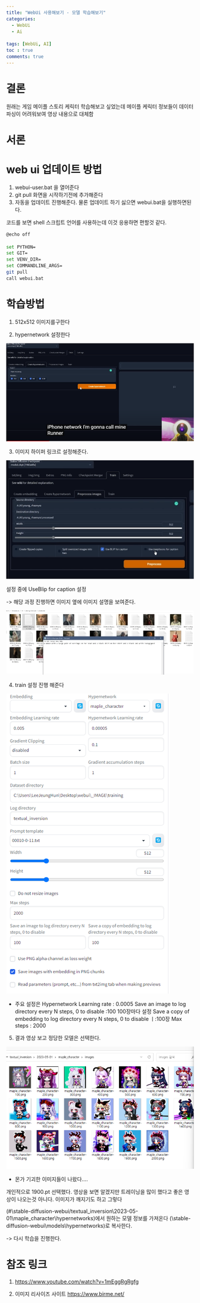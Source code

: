 ```yaml
---
title: "WebUi 사용해보기 - 모델 학습해보기"
categories:
  - WebUi
  - Ai

tags: [WebUi, AI]
toc : true
comments: true
---
```

# 결론
원래는 게임 메이플 스토리 케릭터 학습해보고 싶었는데 메이플 케릭터 정보들이 데이터 파싱이 어려워보여 영상 내용으로 대체함

# 서론

# web ui 업데이트 방법

1. webui-user.bat 을 열어준다
2. git pull 화면을 시작하기전에 추가해준다
3. 자동을 업데이트 진행해준다. 물론 업데이트 하기 싫으면  webui.bat을 실행하면된다.

코드를 보면
shell 스크립트 언어를 사용하는데 이것 응용하면 편할것 같다.


```bash
@echo off

set PYTHON=
set GIT=
set VENV_DIR=
set COMMANDLINE_ARGS=
git pull
call webui.bat

```
# 학습방법

1. 512x512 이미지를구한다

2. hypernetwork 설정한다

![](/assets/img/AI/hypernetwork%EC%84%A4%EC%A0%95.png)

3. 이미지 하이퍼 링크르 설정해준다.

![](/assets//img/ai/preprocess%20image.png
)

설정 중에 UseBlip for caption 설정

-> 해당 과정 진행하면 이미지 옆에 이미지 설명을 보여준다.

![](/assets/img/AI//preprocess%20imag_%EA%B2%B0%EA%B3%BC.png)


4. train 설정 진행 해준다

![](/assets/img//AI/%EB%A9%94%EC%9D%B4%ED%94%8C%EC%BC%80%EB%A6%AD%ED%84%B0_%ED%95%99%EC%8A%B5%20%EC%84%A4%EC%A0%95.png)

 * 주요 설정은 
 Hypernetwork Learning rate : 0.0005 
 Save an image to log directory every N steps, 0 to disable :100
 100장마다 설정
Save a copy of embedding to log directory every N steps, 0 to disable 
ㅣ:100장
Max steps : 2000


5. 결과 영상 보고 정당한 모델은 선택한다.


![](/assets/img/AI/%ED%95%99%EC%8A%B5%EA%B2%B0%EA%B3%BC.png)

 * 몬가 기괴한 이미지들이 나왔다....

개인적으로 1900.pt 선택했다.
영상을 보면 알겠지만 트레이닝을 많이 했다고 좋은 영상이 나오는것 아니다. 이미지가 깨지기도 하고 그렇다

(#\stable-diffusion-webui/textual_inversion\2023-05-01\maple_character\hypernetworks)에서 원하는 모델 정보를 가져온다
(\stable-diffusion-webui\models\hypernetworks)로 복사한다.

-> 다시 학습을 진행한다.

# 참조 링크
1. https://www.youtube.com/watch?v=1mEggRgRgfg


2. 이미지 리사이즈 사이트
https://www.birme.net/ 